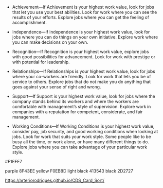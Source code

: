 * Achievement—If Achievement is your highest work value, look for
jobs that let you use your best abilities. Look for work where you can
see the results of your efforts. Explore jobs where you can get
the feeling of accomplishment.

* Independence—If Independence is your highest work value, look for
jobs where you can do things on your own initiative. Explore work
where you can make decisions on your own.

* Recognition—If Recognition is your highest work value, explore jobs
with good possibilities for advancement. Look for work with prestige or
with potential for leadership.

* Relationships—If Relationships is your highest work value, look
for jobs where your co-workers are friendly. Look for work that lets
you be of service to others. Explore jobs that do not make you do
anything that goes against your sense of right and wrong.

* Support—If Support is your highest work value, look for jobs where
the company stands behind its workers and where the workers are
comfortable with management’s style of supervision. Explore work in
companies with a reputation for competent, considerate, and fair
management.

* Working Conditions—If Working Conditions is your highest work
value, consider pay, job security, and good working conditions
when looking at jobs. Look for work that suits your work style.
Some people like to be busy all the time, or work alone, or have
many different things to do. Explore jobs where you can take
advantage of your particular work style.

#F1EFE7

purple 8F43EE
yellow F0EB8D
light black 413543
black 2D2727

 https://arteriorodrigues.github.io/CDS_Card_Sort/